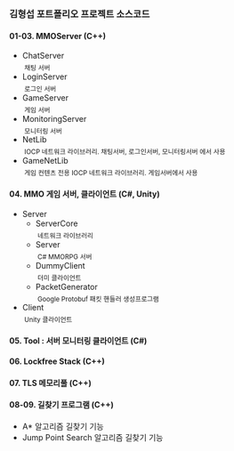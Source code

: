 
### 김형섭 포트폴리오 프로젝트 소스코드

#### 01-03. MMOServer (C++)
- ChatServer
  <br><sub>&nbsp;채팅 서버</sub>
- LoginServer
  <br><sub>&nbsp;로그인 서버</sub>
- GameServer
  <br><sub>&nbsp;게임 서버</sub>
- MonitoringServer
  <br><sub>&nbsp;모니터링 서버</sub>
- NetLib
  <br><sub>&nbsp;IOCP 네트워크 라이브러리. 채팅서버, 로그인서버, 모니터링서버 에서 사용</sub>
- GameNetLib
  <br><sub>&nbsp;게임 컨텐츠 전용 IOCP 네트워크 라이브러리. 게임서버에서 사용</sub>
<!-- end of the list -->
#### 04. MMO 게임 서버, 클라이언트 (C#, Unity)
- Server
  - ServerCore
    <br><sub>&nbsp;네트워크 라이브러리</sub>
  - Server
    <br><sub>&nbsp;C# MMORPG 서버</sub>
  - DummyClient
    <br><sub>&nbsp;더미 클라이언트</sub>
  - PacketGenerator
    <br><sub>&nbsp;Google Protobuf 패킷 핸들러 생성프로그램</sub>
- Client
  <br><sub>&nbsp;Unity 클라이언트</sub>
#### 05. Tool : 서버 모니터링 클라이언트 (C#)
#### 06. Lockfree Stack (C++)
#### 07. TLS 메모리풀 (C++)
#### 08-09. 길찾기 프로그램 (C++)
- A* 알고리즘 길찾기 기능
- Jump Point Search 알고리즘 길찾기 기능
